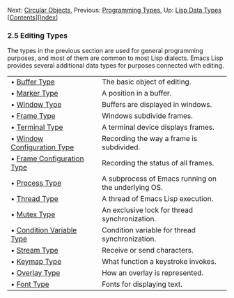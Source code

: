 

Next: [Circular Objects](Circular-Objects.html), Previous: [Programming Types](Programming-Types.html), Up: [Lisp Data Types](Lisp-Data-Types.html)   \[[Contents](index.html#SEC_Contents "Table of contents")]\[[Index](Index.html "Index")]

### 2.5 Editing Types

The types in the previous section are used for general programming purposes, and most of them are common to most Lisp dialects. Emacs Lisp provides several additional data types for purposes connected with editing.

|                                                               |    |                                                     |
| :------------------------------------------------------------ | -- | :-------------------------------------------------- |
| • [Buffer Type](Buffer-Type.html)                             |    | The basic object of editing.                        |
| • [Marker Type](Marker-Type.html)                             |    | A position in a buffer.                             |
| • [Window Type](Window-Type.html)                             |    | Buffers are displayed in windows.                   |
| • [Frame Type](Frame-Type.html)                               |    | Windows subdivide frames.                           |
| • [Terminal Type](Terminal-Type.html)                         |    | A terminal device displays frames.                  |
| • [Window Configuration Type](Window-Configuration-Type.html) |    | Recording the way a frame is subdivided.            |
| • [Frame Configuration Type](Frame-Configuration-Type.html)   |    | Recording the status of all frames.                 |
| • [Process Type](Process-Type.html)                           |    | A subprocess of Emacs running on the underlying OS. |
| • [Thread Type](Thread-Type.html)                             |    | A thread of Emacs Lisp execution.                   |
| • [Mutex Type](Mutex-Type.html)                               |    | An exclusive lock for thread synchronization.       |
| • [Condition Variable Type](Condition-Variable-Type.html)     |    | Condition variable for thread synchronization.      |
| • [Stream Type](Stream-Type.html)                             |    | Receive or send characters.                         |
| • [Keymap Type](Keymap-Type.html)                             |    | What function a keystroke invokes.                  |
| • [Overlay Type](Overlay-Type.html)                           |    | How an overlay is represented.                      |
| • [Font Type](Font-Type.html)                                 |    | Fonts for displaying text.                          |

